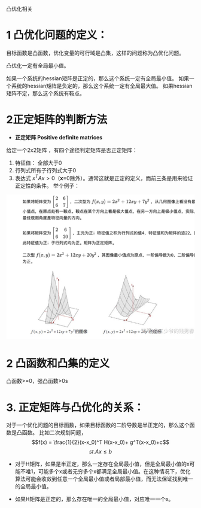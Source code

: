 凸优化相关
# 1 凸优化问题的定义：

目标函数是凸函数，优化变量的可行域是凸集，这样的问题称为凸优化问题。

凸优化一定有全局最小值。

如果一个系统的hessian矩阵是正定的，那么这个系统一定有全局最小值。
如果一个系统的hessian矩阵是负定的，那么这个系统一定有全局最大值。
如果hessian矩阵不定，那么这个系统有鞍点。

# 2正定矩阵的判断方法
- **正定矩阵 Positive definite matrices**

给定一个2x2矩阵 ，有四个途径判定矩阵是否正定矩阵：

1. 特征值： 全部大于0
2. 行列式所有子行列式大于0
3. 表达式 $x^TAx>0$（**x**=0除外）。通常这就是正定的定义，而前三条是用来验证正定性的条件。
举个例子：

![](images/正定矩阵与凸优化_image_1.png)


# 2 凸函数和凸集的定义
凸函数>=0，强凸函数>0s


# 3. 正定矩阵与凸优化的关系：
对于一个优化问题的目标函数，如果目标函数的二阶导数是半正定的，那么这个函数是凸函数。
比如二次规划问题，
$$f(x) = \frac{1}{2}(x-x_0)^T H(x-x_0)+ g^T(x-x_0)+c$$
$$st. Ax \leq b $$

- 对于H矩阵，如果是半正定，那么一定存在全局最小值，但是全局最小值的x可能不唯1，可能多个x或者无穷多个x都满足全局最小值。在这种情况下，优化算法可能会收敛到任意一个全局最小值或者局部最小值，而无法保证找到唯一的全局最小值。

- 如果H矩阵是正定的，那么存在唯一的全局最小值，对应唯一一个x。

